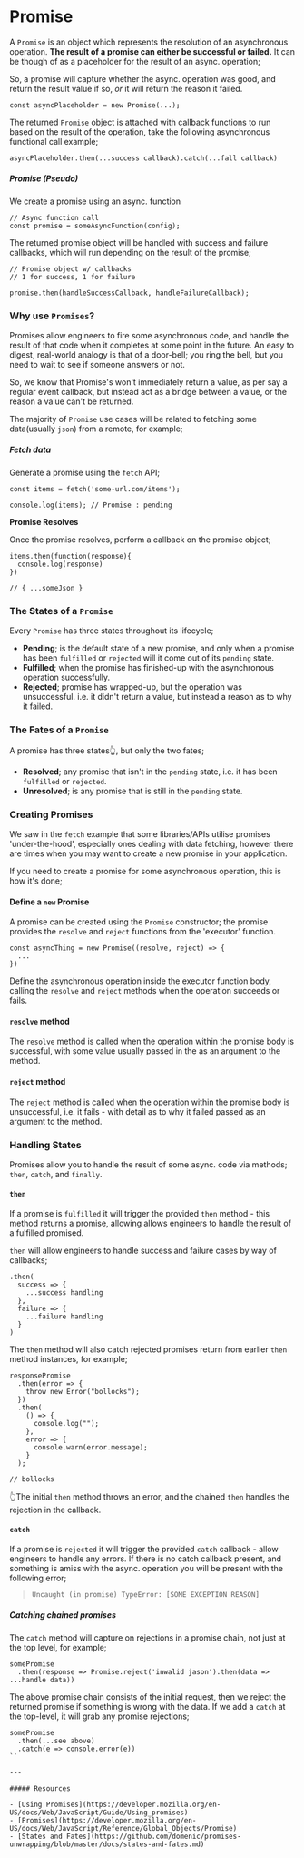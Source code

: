 # Promise

A `Promise` is an object which represents the resolution of an asynchronous operation. **The result of a promise can either be successful or failed.** It can be though of as a placeholder for the result of an async. operation;

So, a promise will capture whether the async. operation was good, and return the result value if so, _or_ it will return the reason it failed.

```
const asyncPlaceholder = new Promise(...);
```

The returned `Promise` object is attached with callback functions to run based on the result of the operation, take the following asynchronous functional call example;

```
asyncPlaceholder.then(...success callback).catch(...fall callback)
```

##### Promise (Pseudo)

We create a promise using an async. function

```
// Async function call
const promise = someAsyncFunction(config);
```

The returned promise object will be handled with success and failure callbacks, which will run depending on the result of the promise;

```
// Promise object w/ callbacks
// 1 for success, 1 for failure

promise.then(handleSuccessCallback, handleFailureCallback);
```

### Why use `Promises`?

Promises allow engineers to fire some asynchronous code, and handle the result of that code when it completes at some point in the future. An easy to digest, real-world analogy is that of a door-bell; you ring the bell, but you need to wait to see if someone answers or not.

So, we know that Promise's won't immediately return a value, as per say a regular event callback, but instead act as a bridge between a value, or the reason a value can't be returned.

The majority of `Promise` use cases will be related to fetching some data(usually `json`) from a remote, for example;

##### Fetch data

Generate a promise using the `fetch` API;

```
const items = fetch('some-url.com/items');

console.log(items); // Promise : pending

```

**Promise Resolves**

Once the promise resolves, perform a callback on the promise object;

```
items.then(function(response){
  console.log(response)
})

// { ...someJson }

```

### The States of a `Promise`

Every `Promise` has three states throughout its lifecycle;

- **Pending**; is the default state of a new promise, and only when a promise has been `fulfilled` or `rejected` will it come out of its `pending` state.
- **Fulfilled**; when the promise has finished-up with the asynchronous operation successfully.
- **Rejected**; promise has wrapped-up, but the operation was unsuccessful. i.e. it didn't return a value, but instead a reason as to why it failed.

### The Fates of a `Promise`

A promise has three states👆, but only the two fates;

- **Resolved**; any promise that isn't in the `pending` state, i.e. it has been `fulfilled` or `rejected`.
- **Unresolved**; is any promise that is still in the `pending` state.

### Creating Promises

We saw in the `fetch` example that some libraries/APIs utilise promises 'under-the-hood', especially ones dealing with data fetching, however there are times when you may want to create a new promise in your application.

If you need to create a promise for some asynchronous operation, this is how it's done;

#### Define a `new` Promise

A promise can be created using the `Promise` constructor; the promise provides the `resolve` and `reject` functions from the 'executor' function.

```
const asyncThing = new Promise((resolve, reject) => {
  ...
})
```

Define the asynchronous operation inside the executor function body, calling the `resolve` and `reject` methods when the operation succeeds or fails.

#### `resolve` method

The `resolve` method is called when the operation within the promise body is successful, with some value usually passed in the as an argument to the method.

#### `reject` method

The `reject` method is called when the operation within the promise body is unsuccessful, i.e. it fails - with detail as to why it failed passed as an argument to the method.

### Handling States

Promises allow you to handle the result of some async. code via methods; `then`, `catch`, and `finally`.

#### `then`

If a promise is `fulfilled` it will trigger the provided `then` method - this method returns a promise, allowing allows engineers to handle the result of a fulfilled promised.

`then` will allow engineers to handle success and failure cases by way of callbacks;

```
.then(
  success => {
    ...success handling
  },
  failure => {
    ...failure handling
  }
)
```

The `then` method will also catch rejected promises return from earlier `then` method instances, for example;

```
responsePromise
  .then(error => {
    throw new Error("bollocks");
  })
  .then(
    () => {
      console.log("");
    },
    error => {
      console.warn(error.message);
    }
  );

// bollocks
```

👆The initial `then` method throws an error, and the chained `then` handles the rejection in the callback.

#### `catch`

If a promise is `rejected` it will trigger the provided `catch` callback - allow engineers to handle any errors. If there is no catch callback present, and something is amiss with the async. operation you will be present with the following error;

> `Uncaught (in promise) TypeError: [SOME EXCEPTION REASON]`

##### Catching chained promises

The `catch` method will capture on rejections in a promise chain, not just at the top level, for example;

```
somePromise
  .then(response => Promise.reject('inwalid jason').then(data => ...handle data))
```

The above promise chain consists of the initial request, then we reject the returned promise if something is wrong with the data. If we add a `catch` at the top-level, it will grab any promise rejections;

```
somePromise
  .then(...see above)
  .catch(e => console.error(e))
``

---

##### Resources

- [Using Promises](https://developer.mozilla.org/en-US/docs/Web/JavaScript/Guide/Using_promises)
- [Promises](https://developer.mozilla.org/en-US/docs/Web/JavaScript/Reference/Global_Objects/Promise)
- [States and Fates](https://github.com/domenic/promises-unwrapping/blob/master/docs/states-and-fates.md)
```
